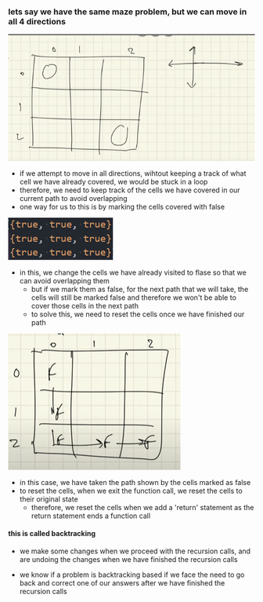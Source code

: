 <h3> lets say we have the same maze problem, but we can move in all 4 directions</h3>

![Alt text](image.png)

- if we attempt to move in all directions, wihtout keeping a track of what cell we have already covered, we would be stuck in a loop
- therefore, we need to keep track of the cells we have covered in our current path to avoid overlapping
- one way for us to this is by marking the cells covered with false

![Alt text](image-2.png)

- in this, we change the cells we have already visited to flase so that we can avoid overlapping them
    - but if we mark them as false, for the next path that we will take, the cells will still be marked false and therefore we won't be able to cover those cells in the next path
    - to solve this, we need to reset the cells once we have finished our path

![Alt text](image-3.png)

- in this case, we have taken the path shown by the cells marked as false
- to reset the cells, when we exit the function call, we reset the cells to their original state
    - therefore, we reset the cells when we add a 'return' statement as the return statement ends a function call

<h4> this is called backtracking </h4>

- we make some changes when we proceed with the recursion calls, and are undoing the changes when we have finished the recursion calls

- we know if a problem is backtracking based if we face the need to go back and correct one of our answers after we have finished the recursion calls